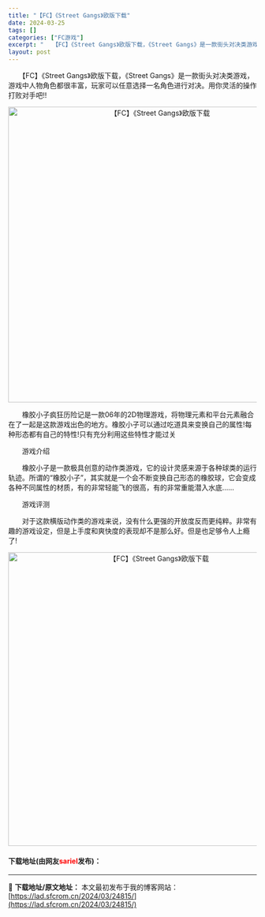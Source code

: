 ```yaml
---
title: "【FC】《Street Gangs》欧版下载"
date: 2024-03-25
tags: []
categories: ["FC游戏"]
excerpt: "　　【FC】《Street Gangs》欧版下载，《Street Gangs》是一款街头对决类游戏，游戏中人物角色都很丰富，玩家可以任意选择一名角色进行对决。用你灵活的操作打败对手吧!! 　　橡胶小子疯狂历险记是一款06年的2D物理游戏，将物理元素和平台元素融合在了一起是这款游戏出色的地方。橡胶小子&hellip;"
layout: post
---
```


 <p>　　【FC】《Street Gangs》欧版下载，《Street Gangs》是一款街头对决类游戏，游戏中人物角色都很丰富，玩家可以任意选择一名角色进行对决。用你灵活的操作打败对手吧!!</p> <p align="center"><img align="" border="0" src="https://lad.sfcrom.cn/wp-content/uploads/2024/03/20240325_66019b1186950.png" width="600" alt="【FC】《Street Gangs》欧版下载" /></p> <p>　　橡胶小子疯狂历险记是一款06年的2D物理游戏，将物理元素和平台元素融合在了一起是这款游戏出色的地方。橡胶小子可以通过吃道具来变换自己的属性!每种形态都有自己的特性!只有充分利用这些特性才能过关</p> <p>　　游戏介绍</p> <p>　　橡胶小子是一款极具创意的动作类游戏，它的设计灵感来源于各种球类的运行轨迹。所谓的&ldquo;橡胶小子&rdquo;，其实就是一个会不断变换自己形态的橡胶球，它会变成各种不同属性的材质，有的非常轻能飞的很高，有的非常重能潜入水底&hellip;&hellip;</p> <p>　　游戏评测</p> <p>　　对于这款横版动作类的游戏来说，没有什么更强的开放度反而更纯粹。非常有趣的游戏设定，但是上手度和爽快度的表现却不是那么好。但是也足够令人上瘾了!</p> <p align="center"><img align="" border="0" src="https://lad.sfcrom.cn/wp-content/uploads/2024/03/20240325_66019b12aba5c.png" width="596" alt="【FC】《Street Gangs》欧版下载" /></p> <p><h4>下载地址(由网友<font color="red">sariel</font>发布)：</h4></p> 

---
📖 **下载地址/原文地址：** 本文最初发布于我的博客网站：[https://lad.sfcrom.cn/2024/03/24815/](https://lad.sfcrom.cn/2024/03/24815/)
